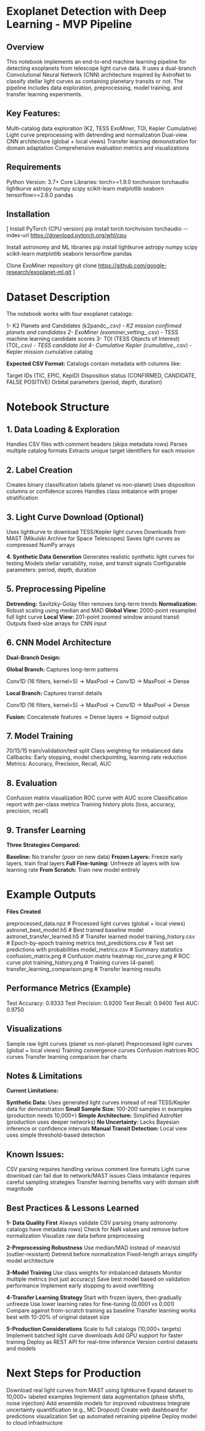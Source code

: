 # Exoplanet Detection with Deep Learning - MVP Pipeline

## Overview
This notebook implements an end-to-end machine learning pipeline for detecting exoplanets from telescope light curve data. It uses a dual-branch Convolutional Neural Network (CNN) architecture inspired by AstroNet to classify stellar light curves as containing planetary transits or not. The pipeline includes data exploration, preprocessing, model training, and transfer learning experiments.

## Key Features:
Multi-catalog data exploration (K2, TESS ExoMiner, TOI, Kepler Cumulative)
Light curve preprocessing with detrending and normalization
Dual-view CNN architecture (global + local views)
Transfer learning demonstration for domain adaptation
Comprehensive evaluation metrics and visualizations

## Requirements
Python Version: 3.7+
Core Libraries:
torch>=1.9.0
torchvision
torchaudio
lightkurve
astropy
numpy
scipy
scikit-learn
matplotlib
seaborn
tensorflow>=2.6.0
pandas

## Installation
[
Install PyTorch (CPU version)
pip install torch torchvision torchaudio --index-url https://download.pytorch.org/whl/cpu

Install astronomy and ML libraries
pip install lightkurve astropy numpy scipy scikit-learn matplotlib seaborn tensorflow pandas

Clone ExoMiner repository
git clone https://github.com/google-research/exoplanet-ml.git
]

# Dataset Description
The notebook works with four exoplanet catalogs:

1- K2 Planets and Candidates (k2pandc_*.csv) - K2 mission confirmed planets and candidates
2- ExoMiner (exominer_vetting_*.csv) - TESS machine learning candidate scores
3- TOI (TESS Objects of Interest) (TOI_*.csv) - TESS candidate list
4- Cumulative Kepler (cumulative_*.csv) - Kepler mission cumulative catalog

**Expected CSV Format:** Catalogs contain metadata with columns like:

Target IDs (TIC, EPIC, KepID)
Disposition status (CONFIRMED, CANDIDATE, FALSE POSITIVE)
Orbital parameters (period, depth, duration)

# Notebook Structure
## 1. Data Loading & Exploration
Handles CSV files with comment headers (skips metadata rows)
Parses multiple catalog formats
Extracts unique target identifiers for each mission

## 2. Label Creation
Creates binary classification labels (planet vs non-planet)
Uses disposition columns or confidence scores
Handles class imbalance with proper stratification

## 3. Light Curve Download (Optional)
Uses lightkurve to download TESS/Kepler light curves
Downloads from MAST (Mikulski Archive for Space Telescopes)
Saves light curves as compressed NumPy arrays

**4. Synthetic Data Generation**
Generates realistic synthetic light curves for testing
Models stellar variability, noise, and transit signals
Configurable parameters: period, depth, duration

## 5. Preprocessing Pipeline
**Detrending:** Savitzky-Golay filter removes long-term trends
**Normalization:** Robust scaling using median and MAD
**Global View:** 2000-point resampled full light curve
**Local View:** 201-point zoomed window around transit
Outputs fixed-size arrays for CNN input

## 6. CNN Model Architecture
**Dual-Branch Design:**

**Global Branch:** Captures long-term patterns

Conv1D (16 filters, kernel=5) → MaxPool → Conv1D → MaxPool → Dense


**Local Branch:** Captures transit details

Conv1D (16 filters, kernel=5) → MaxPool → Conv1D → MaxPool → Dense


**Fusion:** Concatenate features → Dense layers → Sigmoid output

## 7. Model Training
70/15/15 train/validation/test split
Class weighting for imbalanced data
Callbacks: Early stopping, model checkpointing, learning rate reduction
Metrics: Accuracy, Precision, Recall, AUC

## 8. Evaluation
Confusion matrix visualization
ROC curve with AUC score
Classification report with per-class metrics
Training history plots (loss, accuracy, precision, recall)

## 9. Transfer Learning
**Three Strategies Compared:**

**Baseline:** No transfer (poor on new data)
**Frozen Layers:** Freeze early layers, train final layers
**Full Fine-tuning:** Unfreeze all layers with low learning rate
**From Scratch:** Train new model entirely

# Example Outputs
**Files Created**

preprocessed_data.npz              # Processed light curves (global + local views)
astronet_best_model.h5             # Best trained baseline model
astronet_transfer_learned.h5       # Transfer learned model
training_history.csv               # Epoch-by-epoch training metrics
test_predictions.csv               # Test set predictions with probabilities
model_metrics.csv                  # Summary statistics
confusion_matrix.png               # Confusion matrix heatmap
roc_curve.png                      # ROC curve plot
training_history.png               # Training curves (4-panel)
transfer_learning_comparison.png   # Transfer learning results

## Performance Metrics (Example)
Test Accuracy:  0.9333
Test Precision: 0.9200
Test Recall:    0.9400
Test AUC:       0.9750

## Visualizations
Sample raw light curves (planet vs non-planet)
Preprocessed light curves (global + local views)
Training convergence curves
Confusion matrices
ROC curves
Transfer learning comparison bar charts

## Notes & Limitations
**Current Limitations:**

**Synthetic Data:** Uses generated light curves instead of real TESS/Kepler data for demonstration
**Small Sample Size:** 100-200 samples in examples (production needs 10,000+)
**Simple Architecture:** Simplified AstroNet (production uses deeper networks)
**No Uncertainty:** Lacks Bayesian inference or confidence intervals
**Manual Transit Detection:** Local view uses simple threshold-based detection

## Known Issues:

CSV parsing requires handling various comment line formats
Light curve download can fail due to network/MAST issues
Class imbalance requires careful sampling strategies
Transfer learning benefits vary with domain shift magnitude

## Best Practices & Lessons Learned

**1- Data Quality First**
Always validate CSV parsing (many astronomy catalogs have metadata rows)
Check for NaN values and remove before normalization
Visualize raw data before preprocessing


**2-Preprocessing Robustness**
Use median/MAD instead of mean/std (outlier-resistant)
Detrend before normalization
Fixed-length arrays simplify model architecture


**3-Model Training**
Use class weights for imbalanced datasets
Monitor multiple metrics (not just accuracy)
Save best model based on validation performance
Implement early stopping to avoid overfitting


**4-Transfer Learning Strategy**
Start with frozen layers, then gradually unfreeze
Use lower learning rates for fine-tuning (0.0001 vs 0.001)
Compare against from-scratch training as baseline
Transfer learning works best with 10-20% of original dataset size


**5-Production Considerations**
Scale to full catalogs (10,000+ targets)
Implement batched light curve downloads
Add GPU support for faster training
Deploy as REST API for real-time inference
Version control datasets and models



# Next Steps for Production
Download real light curves from MAST using lightkurve
Expand dataset to 10,000+ labeled examples
Implement data augmentation (phase shifts, noise injection)
Add ensemble models for improved robustness
Integrate uncertainty quantification (e.g., MC Dropout)
Create web dashboard for predictions visualization
Set up automated retraining pipeline
Deploy model to cloud infrastructure

